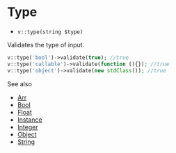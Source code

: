 # Type

- `v::type(string $type)`

Validates the type of input.

```php
v::type('bool')->validate(true); //true
v::type('callable')->validate(function (){}); //true
v::type('object')->validate(new stdClass()); //true
```

See also

  * [Arr](Arr.md)
  * [Bool](Bool.md)
  * [Float](Float.md)
  * [Instance](Instance.md)
  * [Integer](Integer.md)
  * [Object](Object.md)
  * [String](String.md)
